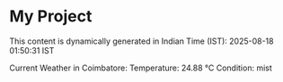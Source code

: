 # My Project

This content is dynamically generated in Indian Time (IST): 2025-08-18 01:50:31 IST


Current Weather in Coimbatore:
Temperature: 24.88 °C
Condition: mist
